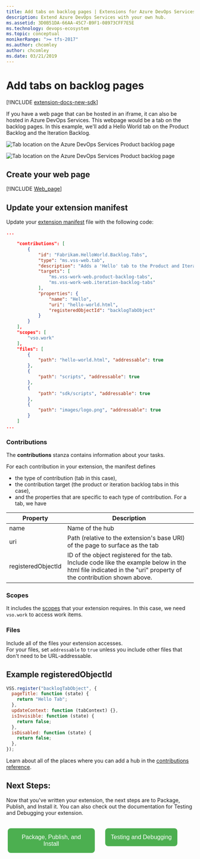 ```yaml
---
title: Add tabs on backlog pages | Extensions for Azure DevOps Services
description: Extend Azure DevOps Services with your own hub.
ms.assetid: 3D0B51DA-66AA-45C7-B9F1-08973CFF7E5E
ms.technology: devops-ecosystem
ms.topic: conceptual
monikerRange: ">= tfs-2017"
ms.author: chcomley
author: chcomley
ms.date: 03/21/2019
---
```


# Add tabs on backlog pages

[!INCLUDE [extension-docs-new-sdk](../../includes/extension-docs-new-sdk.md)]

If you have a web page that can be hosted in an iframe, it can also be hosted in Azure DevOps Services. This webpage would be a tab on the backlog pages.
In this example, we'll add a Hello World tab on the Product Backlog and the Iteration Backlog.

![Tab location on the Azure DevOps Services Product backlog page](../media-procedures/backlog-tab/product-backlog-tab.png)

![Tab location on the Azure DevOps Services Product backlog page](../media-procedures/backlog-tab/iteration-backlog-tab.png)

## Create your web page

[!INCLUDE [Web_page](../includes/procedures/create-web-page.md)]

## Update your extension manifest

Update your [extension manifest](../develop/manifest.md) file with the following code:

```json
...

	"contributions": [
		{
	        "id": "Fabrikam.HelloWorld.Backlog.Tabs",
	        "type": "ms.vss-web.tab",
	        "description": "Adds a 'Hello' tab to the Product and Iteration backlog tabs.",
	        "targets": [
	            "ms.vss-work-web.product-backlog-tabs",
				"ms.vss-work-web.iteration-backlog-tabs"
	        ],
	        "properties": {
	            "name": "Hello",
	            "uri": "hello-world.html",
				"registeredObjectId": "backlogTabObject"
	        }
	    }
	],
	"scopes": [
		"vso.work"
	],
	"files": [
		{
			"path": "hello-world.html", "addressable": true
		},
		{
			"path": "scripts", "addressable": true
		},
		{
			"path": "sdk/scripts", "addressable": true
		},
		{
			"path": "images/logo.png", "addressable": true
		}
	]
...
```

### Contributions

The **contributions** stanza contains information about your tasks.

For each contribution in your extension, the manifest defines

- the type of contribution (tab in this case),
- the contribution target (the product or iteration backlog tabs in this case),
- and the properties that are specific to each type of contribution. For a tab, we have

| Property           | Description                                                                                                                                                    |
| ------------------ | -------------------------------------------------------------------------------------------------------------------------------------------------------------- |
| name               | Name of the hub                                                                                                                                                |
| uri                | Path (relative to the extension's base URI) of the page to surface as the tab                                                                                  |
| registeredObjectId | ID of the object registered for the tab. Include code like the example below in the html file indicated in the "uri" property of the contribution shown above. |

### Scopes

It includes the [scopes](./manifest.md#scopes) that your extension requires.
In this case, we need `vso.work` to access work items.

### Files

Include all of the files your extension accesses. <br>
For your files, set `addressable` to `true` unless you include other files that don't need to be URL-addressable.

## Example registeredObjectId

```javascript
VSS.register("backlogTabObject", {
  pageTitle: function (state) {
    return "Hello Tab";
  },
  updateContext: function (tabContext) {},
  isInvisible: function (state) {
    return false;
  },
  isDisabled: function (state) {
    return false;
  },
});
```

Learn about all of the places where you can add a hub in the [contributions reference](../reference/targets/overview.md).

## Next Steps:

Now that you've written your extension, the next steps are to Package, Publish, and Install it. You can also check out the
documentation for Testing and Debugging your extension.

<div name="row" style="padding-top:15px">
    <div style="vertical-align:top;display:inline-block;float:left;width:50%">
        <div class="index-button" align="right" style="padding-right:10px">
        <a href="../publish/overview.md"><button style="background-color:#4CAF50;border:none;color:white;padding:15px;font-size:16px;margin:4px;cursor:pointer;border-radius:8px;">Package, Publish, and Install</button></a>
        </div>
    </div>
    <div style="vertical-align:top;display:inline-block;float:left;width:50%">
        <div class="index-button" align="left" style="padding-left:10px">
        <a href="../test/debug-in-browser.md"><button style="background-color:#4CAF50;border:none;color:white;padding:15px;font-size:16px;margin:4px;cursor:pointer;border-radius:8px;">Testing and Debugging</button></a>
        </div>
    </div>
</div>
